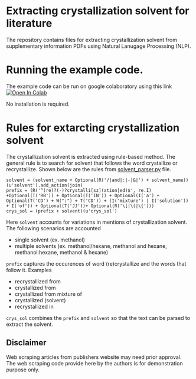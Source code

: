 # Extracting crystallization solvent for literature
The repository contains files for extracting crystallization solvent from supplementary information PDFs using Natural Lanugage Processing (NLP).

# Running the example code.
The example code can be run on google colaboratory using this link [![Open In Colab](https://colab.research.google.com/assets/colab-badge.svg)](https://colab.research.google.com/github/caer200/solvent_nlp/blob/main/example.ipynb)

No installation is required.

# Rules for extarcting crystallization solvent
The crystallization solvent is extracted using rule-based method. The general rule is to search for solvent that follows the word crystallize or recrystallize. Shown below are the rules from [solvent_parser.py](solvent_parser.py) file.

```
solvent = (solvent_name + Optional(R('/|and|:|-|&|') + solvent_name))(u'solvent').add_action(join)
prefix = (R('^(re)?(-)?crystalli[sz](ation|ed)$', re.I) +Optional(T('RB')) + Optional(T('IN')) + Optional(I('a') + Optional(T('CD') + W(":") + T('CD')) + (I('mixture') | I('solution')) + I('of')) + Optional(T('JJ'))+ Optional(R('\[|\(|\{')))
crys_sol = (prefix + solvent)(u'crys_sol')
```

Here `solvent` accounts for variations in mentions of crystallization solvent. The following scenarios are accounted
- single solvent (ex. methanol)
- multiple solvents (ex. methanol/hexane, methanol and hexane, methanol:hexane, methanol & hexane)

`prefix` captures the occurences of word (re)crystallize and the words that follow it. Examples
- recrystallized from
- crystallized from
- crystallized from mixture of
- crystallized (solvent)
- recrystallized in 

`crys_sol` combines the `prefix` and `solvent` so that the text can be parsed to extract the solvent.

## Disclaimer
Web scraping articles from publishers website may need prior approval. The web scraping code provide here by the authors is for demonstration purpose only.
